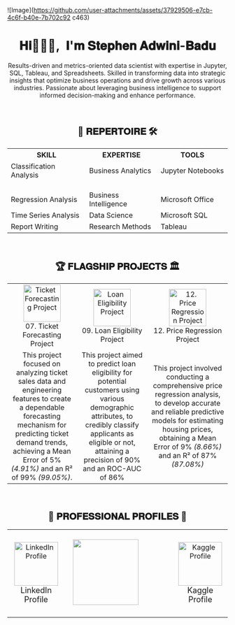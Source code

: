 ![Image](https://github.com/user-attachments/assets/37929506-e7cb-4c6f-b40e-7b702c92
c463)

<h1 align="center">𝐇𝐢🙋🏾‍♂️,&nbsp; 𝐈'𝐦 𝐒𝐭𝐞𝐩𝐡𝐞𝐧 𝐀𝐝𝐰𝐢𝐧𝐢‑𝐁𝐚𝐝𝐮</h1>

<p align="center">
Results-driven and metrics-oriented data scientist with expertise in Jupyter, SQL, Tableau, and Spreadsheets. Skilled in transforming data into strategic insights that optimize business operations and drive growth across various industries. Passionate about leveraging business intelligence to support informed decision-making and enhance performance.
</p>

<br>

<h2 align="center">💼 𝐑𝐄𝐏𝐄𝐑𝐓𝐎𝐈𝐑𝐄 🛠️</h2>

<table align="center">
 <tr>
   <th >SKILL</th>
   <th style="text-align: center;">EXPERTISE</th>
   <th style="text-align: center;">TOOLS</th>
 </tr>
 <tr>
   <td>Classification Analysis &nbsp; &nbsp; &nbsp; &nbsp; &nbsp; &nbsp; &nbsp; &nbsp; &nbsp; &nbsp; &nbsp; &nbsp;</td>
   <td>Business Analytics &nbsp; &nbsp; &nbsp; &nbsp; &nbsp; &nbsp; &nbsp; &nbsp; &nbsp; &nbsp; &nbsp; &nbsp; &nbsp;</td>
   <td>Jupyter Notebooks &nbsp; &nbsp; &nbsp; &nbsp; &nbsp; &nbsp; &nbsp; &nbsp; &nbsp; &nbsp; &nbsp; &nbsp; &nbsp;</td>
 </tr>
 <tr>
   <td>Regression Analysis</td>
   <td>Business Intelligence</td>
   <td>Microsoft Office</td>
 </tr>
 <tr>
   <td>Time Series Analysis</td>
   <td>Data Science</td>
   <td>Microsoft SQL</td>
 </tr>
 <tr>
   <td>Report Writing</td>
   <td>Research Methods</td>
   <td>Tableau</td>
 </tr>
</table>

<br>

<h2 align="center">🏆 𝐅𝐋𝐀𝐆𝐒𝐇𝐈𝐏 𝐏𝐑𝐎𝐉𝐄𝐂𝐓𝐒 🏛️</h2>

<table align="center" style="border: none; border-spacing: 0; text-align: center;">
  <tr>
    <td align="center">
      <a href="https://github.com/Stephen-Adwini-Badu/07.-Ticket-Forecasting-Project" target="_blank" style="text-decoration: none;">
        <img src="https://media1.giphy.com/media/v1.Y2lkPTc5MGI3NjExeXNjcmlwZXk3NDk0OTY3emg0cDB1NGN0M2JrdGZ3OTltMGo4NDFvOCZlcD12MV9zdGlja2Vyc19zZWFyY2gmY3Q9cw/3ohhwJPSL00H2r6Rhe/giphy.webp" alt="Ticket Forecasting Project" height="85" width="85" />
        <br /> 07. Ticket Forecasting Project
      </a>
    </td>
    <td align="center">
      <a href="https://github.com/Stephen-Adwini-Badu/09.-Loan-Eligibility-Project" target="_blank" style="text-decoration: none;">
        <img src="https://media1.giphy.com/media/v1.Y2lkPTc5MGI3NjExeXNjcmlwZXk3NDk0OTY3emg0cDB1NGN0M2JrdGZ3OTltMGo4NDFvOCZlcD12MV9zdGlja2Vyc19zZWFyY2gmY3Q9cw/3ohhwJPSL00H2r6Rhe/giphy.webp" alt="Loan Eligibility Project" height="85" width="85" />
        <br /> 09. Loan Eligibility Project
      </a>
    </td>
    <td align="center">
      <a href="https://github.com/Stephen-Adwini-Badu/12.-Price-Regression-Project" target="_blank" style="text-decoration: none;">
        <img src="https://media1.giphy.com/media/v1.Y2lkPTc5MGI3NjExeXNjcmlwZXk3NDk0OTY3emg0cDB1NGN0M2JrdGZ3OTltMGo4NDFvOCZlcD12MV9zdGlja2Vyc19zZWFyY2gmY3Q9cw/3ohhwJPSL00H2r6Rhe/giphy.webp" alt="12. Price Regression Project" height="85" width="85" />
        <br /> 12. Price Regression Project
      </a>
    </td>
  </tr>
 <tr>
   <td align="center">This project focused on analyzing ticket sales data and engineering features to create a dependable forecasting mechanism for predicting ticket demand trends, achieving a Mean Error of 5% <i>(4.91%)</i> and an R² of 99% <i>(99.05%)</i>.</td>
   <td align="center">This project aimed to predict loan eligibility for potential customers using various demographic attributes, to credibly classify applicants as eligible or not, attaining a precision of 90% and an ROC-AUC of 86%</td>
   <td align="center">This project involved conducting a comprehensive price regression analysis, to develop accurate and reliable predictive models for estimating housing prices, obtaining a Mean Error of 9% <i>(8.66%)</i> and an R² of 87% <i>(87.08%)</i></td>
 </tr>
</table>

<br>

<h2 align="center">👔 𝐏𝐑𝐎𝐅𝐄𝐒𝐒𝐈𝐎𝐍𝐀𝐋 𝐏𝐑𝐎𝐅𝐈𝐋𝐄𝐒 🪪</h2>

<table align="center">
  <tr>
    <td align="center">
      <a href="https://linkedin.com/in/stephen-adwini-badu-318402188" target="_blank" style="text-decoration: none;">
        <img src="https://raw.githubusercontent.com/rahuldkjain/github-profile-readme-generator/master/src/images/icons/Social/linked-in-alt.svg" alt="LinkedIn Profile" width="100" />
      </a>
      <br />
      <font size="4">LinkedIn Profile</font>
    </td>
    <td align="center">
     &emsp; &emsp; &emsp; &emsp;
     <img src="https://github.com/user-attachments/assets/0960b85d-a0b3-46a1-8c76-2953410c175b" height=150 />
     &emsp; &emsp; &emsp; &emsp;
     </td>
    <td align="center">
      <a href="https://kaggle.com/stephenadwinibadu" target="_blank" style="text-decoration: none;">
        <img src="https://raw.githubusercontent.com/rahuldkjain/github-profile-readme-generator/master/src/images/icons/Social/kaggle.svg" alt="Kaggle Profile" width="100" />
      </a>
      <br />
      <font size="4">Kaggle Profile</font>
    </td>
  </tr>
</table>
